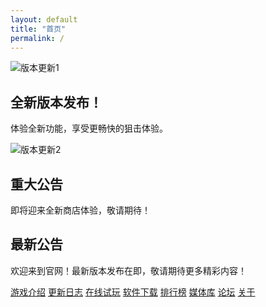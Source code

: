 ```yaml
---
layout: default
title: "首页"
permalink: /
---
```


<div class="hero" data-aos="fade-up">
  <!-- 动态宣传横幅（轮播图） -->
  <div class="slider">
    <div class="slide active">
      <img src="{{ '/images/spxd.png' | relative_url }}" alt="版本更新1" loading="lazy">
      <div class="slide-caption">
        <h2>全新版本发布！</h2>
        <p>体验全新功能，享受更畅快的狙击体验。</p>
      </div>
    </div>
    <div class="slide">
      <img src="{{ '/images/3.png' | relative_url }}" alt="版本更新2" loading="lazy">
      <div class="slide-caption">
        <h2>重大公告</h2>
        <p>即将迎来全新商店体验，敬请期待！</p>
      </div>
    </div>
    <!-- 根据需要添加更多轮播项 -->
  </div>
</div>

<div class="announcement" data-aos="fade-up">
  <h2>最新公告</h2>
  <p>欢迎来到官网！最新版本发布在即，敬请期待更多精彩内容！</p>
</div>

<div class="button-group" data-aos="fade-up">
  <a class="button" href="{{ '/intro/' | relative_url }}">游戏介绍</a>
  <a class="button" href="{{ '/changelog/' | relative_url }}">更新日志</a>
  <a class="button" href="{{ '/play/' | relative_url }}">在线试玩</a>
  <a class="button" href="{{ '/download/' | relative_url }}">软件下载</a>
  <a class="button" href="{{ '/leaderboard/' | relative_url }}">排行榜</a>
  <a class="button" href="{{ '/gallery/' | relative_url }}">媒体库</a>
  <a class="button" href="{{ '/forum/' | relative_url }}">论坛</a>
  <a class="button" href="{{ '/about/' | relative_url }}">关于</a>
</div>

<!-- 简单轮播图脚本 -->
<script>
document.addEventListener("DOMContentLoaded", function() {
  const slides = document.querySelectorAll('.slider .slide');
  let currentSlide = 0;
  function nextSlide() {
    slides[currentSlide].classList.remove('active');
    currentSlide = (currentSlide + 1) % slides.length;
    slides[currentSlide].classList.add('active');
  }
  setInterval(nextSlide, 5000); // 每5秒切换一次
});
</script>
